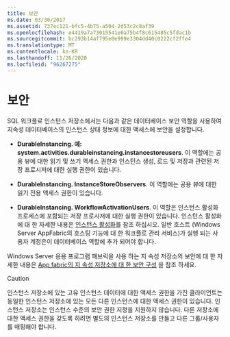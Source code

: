 ```yaml
---
title: 보안
ms.date: 03/30/2017
ms.assetid: 737ec121-bfc5-4b75-a504-2d53c2c8af39
ms.openlocfilehash: e4419a7a73015541e0a75b4f8c615485c5fdac1b
ms.sourcegitcommit: bc293b14af795e0e999e3304dd40c0222cf2ffe4
ms.translationtype: MT
ms.contentlocale: ko-KR
ms.lasthandoff: 11/26/2020
ms.locfileid: "96267275"
---
```

# <a name="security"></a>보안

SQL 워크플로 인스턴스 저장소에서는 다음과 같은 데이터베이스 보안 역할을 사용하여 지속성 데이터베이스의 인스턴스 상태 정보에 대한 액세스에 보안을 설정합니다.  
  
- **DurableInstancing. 예: system.activities.durableinstancing.instancestoreusers**. 이 역할에는 공용 뷰에 대한 읽기 및 쓰기 액세스 권한과 인스턴스 생성, 로드 및 저장과 관련된 저장 프로시저에 대한 실행 권한이 있습니다.  
  
- **DurableInstancing. InstanceStoreObservers**. 이 역할에는 공용 뷰에 대한 읽기 전용 액세스 권한이 있습니다.  
  
- **DurableInstancing. WorkflowActivationUsers**. 이 역할은 인스턴스 활성화 프로세스에 포함되는 저장 프로시저에 대한 실행 권한이 있습니다. 인스턴스 활성화에 대 한 자세한 내용은 [인스턴스 활성화](instance-activation.md)를 참조 하십시오. 일반 호스트 (Windows Server AppFabric의 호스팅 기능에 대 한 워크플로 관리 서비스)가 실행 되는 사용자 계정은이 데이터베이스 역할에 추가 되어야 합니다.  
  
 Windows Server 응용 프로그램 패브릭을 사용 하는 지 속성 저장소의 보안에 대 한 자세한 내용은 [App fabric의 지 속성 저장소에 대 한 보안 구성](/previous-versions/appfabric/ff431727(v=azure.10)) 을 참조 하세요.  
  
> [!CAUTION]
> 인스턴스 저장소에 있는 고유 인스턴스 데이터에 대한 액세스 권한을 가진 클라이언트는 동일한 인스턴스 저장소에 있는 모든 다른 인스턴스에 대한 액세스 권한이 있습니다. 인스턴스 저장소는 인스턴스 수준의 보안 권한 지정을 지원하지 않습니다. 다른 저장소에 대한 액세스 권한을 갖도록 하려면 별도의 인스턴스 저장소를 만들고 다른 그룹/사용자를 매핑해야 합니다.
